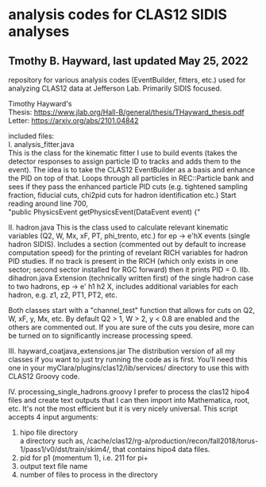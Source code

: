 # analysis codes for CLAS12 SIDIS analyses
## Tmothy B. Hayward, last updated May 25, 2022


repository for various analysis codes (EventBuilder, fitters, etc.) used for analyzing CLAS12 data at Jefferson Lab. Primarily SIDIS focused. 


Timothy Hayward's  
Thesis: https://www.jlab.org/Hall-B/general/thesis/THayward_thesis.pdf  
Letter: https://arxiv.org/abs/2101.04842 

included files:  
I. analysis_fitter.java  
  This is the class for the kinematic fitter I use to build events (takes the detector responses to assign particle ID to tracks and adds them to the event). The idea is to take the CLAS12 EventBuilder as a basis and enhance the PID on top of that. Loops through all particles in REC::Particle bank and sees if they pass the enhanced particle PID cuts (e.g. tightened sampling fraction, fiducial cuts, chi2pid cuts for hadron identification etc.) Start reading around line 700,  
  "public PhysicsEvent getPhysicsEvent(DataEvent event) {"
  
II. hadron.java 
  This is the class used to calculate relevant kinematic variables (Q2, W, Mx, xF, PT, phi_trento, etc.)  for ep -> e'hX events (single hadron SIDIS). Includes a section (commented out by default to increase computation speed) for the printing of revelant RICH variables for hadron PID studies. If no track is present in the RICH (which only exists in one sector; second sector installed for RGC forward) then it prints PID = 0.
IIb. dihadron.java
  Extension (technically written first) of the single hadron case to two hadrons, ep -> e' h1 h2 X, includes additional variables for each hadron, e.g. z1, z2, PT1, PT2, etc.
  
  Both classes start with a "channel_test" function that allows for cuts on Q2, W, xF, y, Mx, etc. By default Q2 > 1, W > 2, y < 0.8 are enabled and the others are commented out. If you are sure of the cuts you desire, more can be turned on to significantly increase processing speed.
  
  
III. hayward_coatjava_extensions.jar
  The distribution version of all my classes if you want to just try running the code as is first. You'll need this one in your myClara/plugins/clas12/lib/services/ directory to use this with CLAS12 Groovy code.

IV. processing_single_hadrons.groovy
  I prefer to process the clas12 hipo4 files and create text outputs that I can then import into Mathematica, root, etc. It's not the most efficient but it is very nicely universal. This script accepts 4 input arguments:  
  1. hipo file directory  
  a directory such as, /cache/clas12/rg-a/production/recon/fall2018/torus-1/pass1/v0/dst/train/skim4/, that contains hipo4 data files.  
  2. pid for p1 (momentum 1), i.e. 211 for pi+  
  3. output text file name  
  4. number of files to process in the directory
